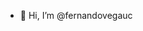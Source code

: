 - 👋 Hi, I’m @fernandovegauc


<!---
fernandovegauc/fernandovegauc is a ✨ special ✨ repository because its `README.md` (this file) appears on your GitHub profile.
You can click the Preview link to take a look at your changes.
--->
